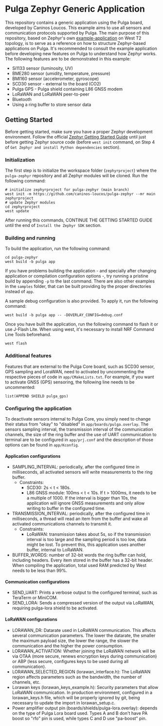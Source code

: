 # Pulga Zephyr Generic Application
<!-- 
<a href="https://github.com/zephyrproject-rtos/example-application/actions/workflows/build.yml?query=branch%3Amain">
  <img src="https://github.com/zephyrproject-rtos/example-application/actions/workflows/build.yml/badge.svg?event=push">
</a>
<a href="https://github.com/zephyrproject-rtos/example-application/actions/workflows/docs.yml?query=branch%3Amain">
  <img src="https://github.com/zephyrproject-rtos/example-application/actions/workflows/docs.yml/badge.svg?event=push">
</a>
<a href="https://zephyrproject-rtos.github.io/example-application">
  <img alt="Documentation" src="https://img.shields.io/badge/documentation-3D578C?logo=sphinx&logoColor=white">
</a>
<a href="https://zephyrproject-rtos.github.io/example-application/doxygen">
  <img alt="API Documentation" src="https://img.shields.io/badge/API-documentation-3D578C?logo=c&logoColor=white">
</a> -->

This repository contains a generic application using the Pulga board, 
developed by Caninos Loucos. This example aims to use all sensors and 
communication protocols supported by Pulga. The main purpose of this
repository, based on Zephyr's own [example-application][example_app] on West T2 topology, 
is to serve as a reference on how to structure Zephyr-based applications 
on Pulga. It's recommended to consult the example application before 
developing new features on Pulga to understand how Zephyr works. The 
following features are to be demonstrated in this example:

- Si1133 sensor (luminosity, UV)
- BME280 sensor (umidity, temperature, pressure)
- BMI160 sensor (accelerometer, gyroscope)
- SCD30 sensor - external to the board (CO2)
- Pulga GPS - Pulga shield containing L86 GNSS modem
- LoRaWAN and LoRaWAN peer-to-peer
- Bluetooth
- Using a ring buffer to store sensor data

[example_app]: https://github.com/caninos-loucos/pulga-zephyr

## Getting Started

Before getting started, make sure you have a proper Zephyr development
environment. Follow the official
[Zephyr Getting Started Guide](https://docs.zephyrproject.org/latest/getting_started/index.html)
until just before getting Zephyr source code (before ``west init`` command, on Step 4 of ``Get Zephyr and install Python dependencies`` section).

### Initialization

The first step is to initialize the workspace folder (``zephyrproject``) where
the ``pulga-zephyr`` repository and all Zephyr modules will be cloned. Run the following
command:

```shell
# initialize zephyrproject for pulga-zephyr (main branch)
west init -m https://github.com/caninos-loucos/pulga-zephyr --mr main zephyrproject
# update Zephyr modules
cd zephyrproject
west update
```

After running this commands, CONTINUE THE GETTING STARTED GUIDE until the end of ``Install the Zephyr SDK`` section.

### Building and running

To build the application, run the following command:

```shell
cd pulga-zephyr
west build -b pulga app
```

If you have problems building the application - and specially after changing application or compilation configuration options -, try running a pristine build 
by appending `-p` to the last command. There are also other examples in the
`samples` folder, that can be built providing by the proper directories instead
of `app`.

A sample debug configuration is also provided. To apply it, run the following
command:

```shell
west build -b pulga app -- -DOVERLAY_CONFIG=debug.conf
```

Once you have built the application, run the following command to flash it or use J-Flash Lite. When using west, it's necessary to install NRF Command Line Tools beforehand.

```shell
west flash
```

### Additional features

Features that are external to the Pulga Core board, such as SCD30 sensor, GPS sampling and LoraWAN, need to activated by uncommenting the respective pieces of code in ``app/CMakeLists.txt``. For example, if you want to activate GNSS (GPS) sensoring, the following line needs to be uncommented:

```
list(APPEND SHIELD pulga_gps)
```

### Configuring the application

To deactivate sensors internal to Pulga Core, you simply need to change their status from "okay" to "disabled" in ``app/boards/pulga.overlay``. The sensors sampling interval, the transmission interval of the communication channels, the size of the ring buffer and the use of UART communication to terminal are to be configured in ``app/prj.conf`` and the description of those options can be found in ``app/Kconfig``.

#### Application configurations
- SAMPLING_INTERVAL: periodically, after the configured time in milliseconds, all activated sensors will write measurements to the ring buffer.
  - Constraints: 
    - SCD30: 2s < t < 180s.
    - L86 GNSS module: 100ms < t < 10s. If t > 1000ms, it needs to be a multiple of 1000. If the interval is bigger than 10s, the application will ignore GNSS measurements and only allow writing to buffer in the configured time.
- TRANSMISSION_INTERVAL: periodically, after the configured time in milliseconds, a thread will read an item from the buffer and wake all activated communications channels to transmit it.
  - Constraints: 
    - LoRaWAN: transmission takes about 5s, so if the transmission interval is too large and the sampling period is too low, data might be lost. To prevent this, this application uses another buffer, internal to LoRaWAN.
- BUFFER_WORDS: number of 32-bit words the ring buffer can hold, including headers. Every item stored in the buffer has a 32-bit header. When compiling the application, total used RAM predicted by West needs to be less than 99%.

#### Communication configurations
- SEND_UART: Prints a verbose output to the configured terminal, such as TeraTerm or MiniCOM.
- SEND_LORA: Sends a compressed version of the output via LoRaWAN, requiring pulga-lora shield to be activated.

#### LoRaWAN configurations
- LORAWAN_DR: Datarate used in LoRaWAN communication. This affects several communication parameters. The lower the datarate, the smaller the maximum payload size, the lower the range, the slower the communication and the higher the power consumption.
- LORAWAN_ACTIVATION: Whether joining the LoRaWAN network will be via OTAA (more secure, renews encryption keys during communication) or ABP (less secure, configures keys to be used during all communication).
- LORAWAN_SELECTED_REGION (lorawan_interface.h): The LoRaWAN region affects parameters such as the bandwidth, the number of channels, etc.
- Lorawan keys (lorawan_keys_example.h): Security parameters that allow LoRaWAN communication. In production environment, configured in a lorawan_keys.h file, which will be properly ignored by git, being necessary to update the import in lorawan_setup.c.
- Power amplifier output pin (boards/shields/pulga-lora.overlay): depends on the type of Pulga Lora board used. Types A and B don't have PA boost so "rfo" pin is used, while types C and D use "pa-boost" pin.

<!-- ### Testing

To execute Twister integration tests, run the following command:

```shell
west twister -T tests --integration
```

### Documentation

A minimal documentation setup is provided for Doxygen and Sphinx. To build the
documentation first change to the ``doc`` folder:

```shell
cd doc
```

Before continuing, check if you have Doxygen installed. It is recommended to
use the same Doxygen version used in [CI](.github/workflows/docs.yml). To
install Sphinx, make sure you have a Python installation in place and run:

```shell
pip install -r requirements.txt
```

API documentation (Doxygen) can be built using the following command:

```shell
doxygen
```

The output will be stored in the ``_build_doxygen`` folder. Similarly, the
Sphinx documentation (HTML) can be built using the following command:

```shell
make html
```

The output will be stored in the ``_build_sphinx`` folder. You may check for
other output formats other than HTML by running ``make help``. -->
